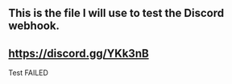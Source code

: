 ## This is the file I will use to test the Discord webhook.

## https://discord.gg/YKk3nB

Test FAILED
